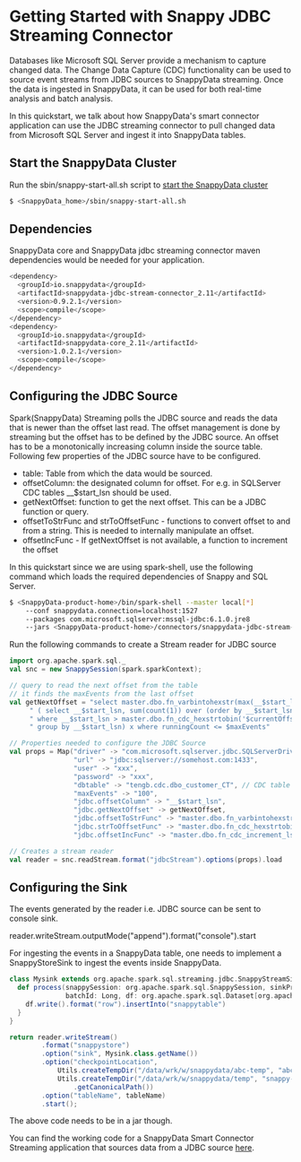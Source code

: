 # Getting Started with Snappy JDBC Streaming Connector

Databases like Microsoft SQL Server provide a mechanism to capture changed data. The Change Data Capture (CDC) functionality can be used to source event streams from JDBC sources to SnappyData streaming. Once the data is ingested in SnappyData, it can be used for both real-time analysis and batch analysis. 

In this quickstart, we talk about how SnappyData's smart connector application can use the JDBC streaming connector to pull changed data from Microsoft SQL Server and ingest it into SnappyData tables.

## Start the SnappyData Cluster 

Run the sbin/snappy-start-all.sh script to [start the SnappyData cluster](../howto/start_snappy_cluster.md)
 
```bash
$ <SnappyData_home>/sbin/snappy-start-all.sh
```

## Dependencies

SnappyData core and SnappyData jdbc streaming connector maven dependencies would be needed for your application. 
```bash
<dependency>
  <groupId>io.snappydata</groupId>
  <artifactId>snappydata-jdbc-stream-connector_2.11</artifactId>
  <version>0.9.2.1</version>
  <scope>compile</scope>
</dependency>
<dependency>
  <groupId>io.snappydata</groupId>
  <artifactId>snappydata-core_2.11</artifactId>
  <version>1.0.2.1</version>
  <scope>compile</scope>
</dependency>    
```
## Configuring the JDBC Source 

Spark(SnappyData) Streaming polls the JDBC source and reads the data that is newer than the offset last read. The offset management is done by streaming but the offset has to be defined by the JDBC source. An offset has to be a monotonically increasing column inside the source table. Following few properties of the JDBC source have to be configured. 

* table: Table from which the data would be sourced.
* offsetColumn: the designated column for offset. For e.g. in SQLServer CDC tables __$start_lsn should be used.
* getNextOffset: function to get the next offset. This can be a JDBC function or query. 
* offsetToStrFunc and strToOffsetFunc - functions to convert offset to and from a string. This is needed to internally manipulate an offset.
* offsetIncFunc - If getNextOffset is not available, a function to increment the offset

In this quickstart since we are using spark-shell, use the following command which loads the required dependencies of Snappy and SQL Server.
```bash
$ <SnappyData-product-home>/bin/spark-shell --master local[*] 
    --conf snappydata.connection=localhost:1527 
    --packages com.microsoft.sqlserver:mssql-jdbc:6.1.0.jre8 
    --jars <SnappyData-product-home>/connectors/snappydata-jdbc-stream-connector_2.11-0.9.jar
```
Run the following commands to create a Stream reader for JDBC source

```scala
import org.apache.spark.sql._
val snc = new SnappySession(spark.sparkContext);

// query to read the next offset from the table
// it finds the maxEvents from the last offset 
val getNextOffset = "select master.dbo.fn_varbintohexstr(max(__$start_lsn)) nextLSN from " + 
     " ( select __$start_lsn, sum(count(1)) over (order by __$start_lsn) runningCount from $table " + 
     " where __$start_lsn > master.dbo.fn_cdc_hexstrtobin('$currentOffset') " + 
     " group by __$start_lsn) x where runningCount <= $maxEvents"

// Properties needed to configure the JDBC Source
val props = Map("driver" -> "com.microsoft.sqlserver.jdbc.SQLServerDriver", 
                "url" -> "jdbc:sqlserver://somehost.com:1433", 
                "user" -> "xxx", 
                "password" -> "xxx", 
                "dbtable" -> "tengb.cdc.dbo_customer_CT", // CDC table for Customer
                "maxEvents" -> "100", 
                "jdbc.offsetColumn" -> "__$start_lsn", 
                "jdbc.getNextOffset" -> getNextOffset, 
                "jdbc.offsetToStrFunc" -> "master.dbo.fn_varbintohexstr", 
                "jdbc.strToOffsetFunc" -> "master.dbo.fn_cdc_hexstrtobin", 
                "jdbc.offsetIncFunc" -> "master.dbo.fn_cdc_increment_lsn")

// Creates a stream reader 
val reader = snc.readStream.format("jdbcStream").options(props).load
```

## Configuring the Sink

The events generated by the reader i.e. JDBC source can be sent to console sink. 

reader.writeStream.outputMode("append").format("console").start

For ingesting the events in a SnappyData table, one needs to implement a SnappyStoreSink to ingest the events inside SnappyData. 
```scala
class Mysink extends org.apache.spark.sql.streaming.jdbc.SnappyStreamSink {
  def process(snappySession: org.apache.spark.sql.SnappySession, sinkProps: java.util.Properties,
              batchId: Long, df: org.apache.spark.sql.Dataset[org.apache.spark.sql.Row]): Unit = {
    df.write().format("row").insertInto("snappytable")
  }
}

return reader.writeStream()
        .format("snappystore")
        .option("sink", Mysink.class.getName())
        .option("checkpointLocation",
            Utils.createTempDir("/data/wrk/w/snappydata/abc-temp", "abc-spark")
            Utils.createTempDir("/data/wrk/w/snappydata/temp", "snappy-sink")
                .getCanonicalPath())
        .option("tableName", tableName)
        .start();
```

The above code needs to be in a jar though. 

You can find the working code for a SnappyData Smart Connector Streaming application that sources data from a JDBC source [here](https://github.com/SnappyDataInc/snappy-poc/tree/jdbc-streaming). 
